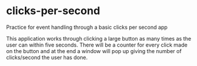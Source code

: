 # clicks-per-second
Practice for event handling through a basic clicks per second app

This application works through clicking a large button as many times as the user can within five seconds. There will be a counter for every click made on the button and at the end a window will pop up giving the number of clicks/second the user has done.

